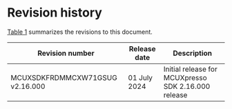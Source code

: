 # Revision history

[Table 1](#table_revisionhistory) summarizes the revisions to this document.

|Revision number|Release date|Description|
|---------------|------------|-----------|
|MCUXSDKFRDMMCXW71GSUG v2.16.000|01 July 2024|Initial release for MCUXpresso SDK 2.16.000 release|


